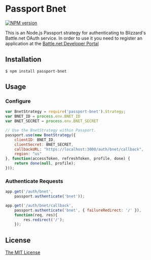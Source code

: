# Passport Bnet

[![NPM
version](https://badge.fury.io/js/passport-bnet.svg)](http://badge.fury.io/js/passport-bnet)

This is an Node.js Passport strategy for authenticating to Blizzard's Battle.net OAuth
service. In order to use it you need to register an application at the
[Battle.net Developer Portal](https://develop.battle.net/)

## Installation

    $ npm install passport-bnet

## Usage

### Configure
```js
var BnetStrategy = require('passport-bnet').Strategy;
var BNET_ID = process.env.BNET_ID
var BNET_SECRET = process.env.BNET_SECRET

// Use the BnetStrategy within Passport.
passport.use(new BnetStrategy({
    clientID: BNET_ID,
    clientSecret: BNET_SECRET,
    callbackURL: "https://localhost:3000/auth/bnet/callback",
    region: "us"
}, function(accessToken, refreshToken, profile, done) {
    return done(null, profile);
}));
```

### Authenticate Requests

```js
app.get('/auth/bnet',
    passport.authenticate('bnet'));

app.get('/auth/bnet/callback',
    passport.authenticate('bnet', { failureRedirect: '/' }),
    function(req, res){
        res.redirect('/');
    });
```

## License

[The MIT License](http://opensource.org/licenses/MIT)
